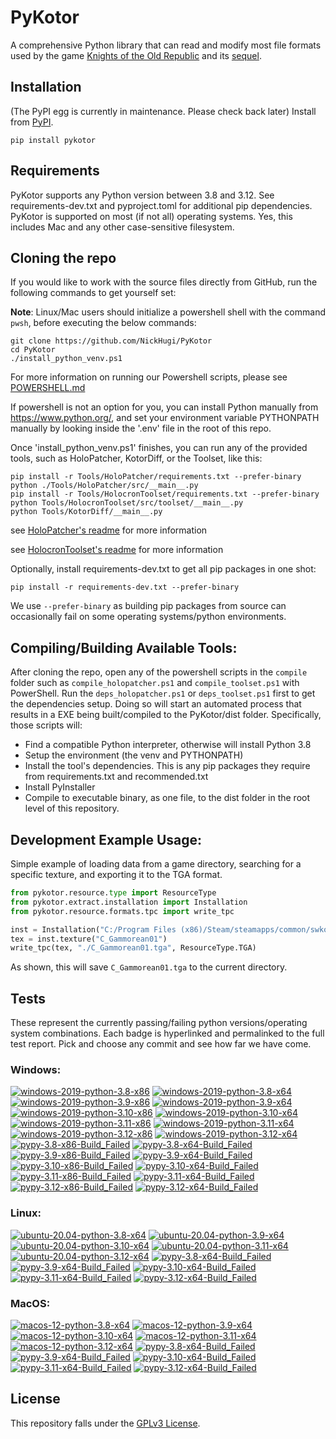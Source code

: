 
PyKotor
=======
A comprehensive Python library that can read and modify most file formats used by the game [Knights of the Old Republic](https://en.wikipedia.org/wiki/Star_Wars:_Knights_of_the_Old_Republic_(video_game)) and its [sequel](https://en.wikipedia.org/wiki/Star_Wars_Knights_of_the_Old_Republic_II:_The_Sith_Lords).

## Installation
(The PyPI egg is currently in maintenance. Please check back later) Install from [PyPI](https://pypi.org/project/PyKotor/).
```commandline
pip install pykotor
```

## Requirements
PyKotor supports any Python version between 3.8 and 3.12. See requirements-dev.txt and pyproject.toml for additional pip dependencies.
PyKotor is supported on most (if not all) operating systems. Yes, this includes Mac and any other case-sensitive filesystem.

## Cloning the repo
If you would like to work with the source files directly from GitHub, run the following commands to get yourself set:

**Note**: Linux/Mac users should initialize a powershell shell with the command `pwsh`, before executing the below commands:

```commandline
git clone https://github.com/NickHugi/PyKotor
cd PyKotor
./install_python_venv.ps1
```
For more information on running our Powershell scripts, please see [POWERSHELL.md](https://github.com/NickHugi/PyKotor/blob/master/POWERSHELL.md)

If powershell is not an option for you, you can install Python manually from https://www.python.org/, and set your environment variable PYTHONPATH manually by looking inside the '.env' file in the root of this repo.


Once 'install_python_venv.ps1' finishes, you can run any of the provided tools, such as HoloPatcher, KotorDiff, or the Toolset, like this:
```commandline
pip install -r Tools/HoloPatcher/requirements.txt --prefer-binary
python ./Tools/HoloPatcher/src/__main__.py
pip install -r Tools/HolocronToolset/requirements.txt --prefer-binary
python Tools/HolocronToolset/src/toolset/__main__.py
python Tools/KotorDiff/__main__.py
```

see [HoloPatcher's readme](https://github.com/NickHugi/PyKotor/tree/master/Tools/HoloPatcher#readme) for more information

see [HolocronToolset's readme](https://github.com/NickHugi/PyKotor/tree/master/Tools/HolocronToolset#readme) for more information

Optionally, install requirements-dev.txt to get all pip packages in one shot:
```commandline
pip install -r requirements-dev.txt --prefer-binary
```
We use `--prefer-binary` as building pip packages from source can occasionally fail on some operating systems/python environments.

## Compiling/Building Available Tools:
After cloning the repo, open any of the powershell scripts in the `compile` folder such as `compile_holopatcher.ps1` and `compile_toolset.ps1` with PowerShell. Run the `deps_holopatcher.ps1` or `deps_toolset.ps1` first to get the dependencies setup. Doing so will start an automated process that results in a EXE being built/compiled to the PyKotor/dist folder. Specifically, those scripts will:
- Find a compatible Python interpreter, otherwise will install Python 3.8
- Setup the environment (the venv and PYTHONPATH)
- Install the tool's dependencies. This is any pip packages they require from requirements.txt and recommended.txt
- Install PyInstaller
- Compile to executable binary, as one file, to the dist folder in the root level of this repository.


## Development Example Usage:
Simple example of loading data from a game directory, searching for a specific texture, and exporting it to the TGA format.
```python
from pykotor.resource.type import ResourceType
from pykotor.extract.installation import Installation
from pykotor.resource.formats.tpc import write_tpc

inst = Installation("C:/Program Files (x86)/Steam/steamapps/common/swkotor")
tex = inst.texture("C_Gammorean01")
write_tpc(tex, "./C_Gammorean01.tga", ResourceType.TGA)
```
As shown, this will save `C_Gammorean01.tga` to the current directory.

## Tests

These represent the currently passing/failing python versions/operating system combinations. Each badge is hyperlinked and permalinked to the full test report. Pick and choose any commit and see how far we have come.

### Windows:

<!-- WINDOWS-BADGES-START -->
[![windows-2019-python-3.8-x86](https://img.shields.io/badge/build-python--3.8--x86_Passing_628-brightgreen?style=plastic&logo=simple-icons&logoColor=%23FF5e34&label=13&labelColor=%23c71818&color=%232f991a)](https://htmlpreview.github.io/?https://github.com/NickHugi/PyKotor/blob/733867657d794ff56661d747b6d96aada0e4d869/tests/results/66e4451ae33d7b77006502a7a966837d6f4f09d8/pytest_report_windows-2019_python_3.8_x86/pytest_report.html)
[![windows-2019-python-3.8-x64](https://img.shields.io/badge/build-python--3.8--x64_Passing_628-brightgreen?style=plastic&logo=simple-icons&logoColor=%23FF5e34&label=13&labelColor=%23c71818&color=%232f991a)](https://htmlpreview.github.io/?https://github.com/NickHugi/PyKotor/blob/733867657d794ff56661d747b6d96aada0e4d869/tests/results/66e4451ae33d7b77006502a7a966837d6f4f09d8/pytest_report_windows-2019_python_3.8_x64/pytest_report.html)
[![windows-2019-python-3.9-x86](https://img.shields.io/badge/build-python--3.9--x86_Passing_628-brightgreen?style=plastic&logo=simple-icons&logoColor=%23FF5e34&label=13&labelColor=%23c71818&color=%232f991a)](https://htmlpreview.github.io/?https://github.com/NickHugi/PyKotor/blob/733867657d794ff56661d747b6d96aada0e4d869/tests/results/66e4451ae33d7b77006502a7a966837d6f4f09d8/pytest_report_windows-2019_python_3.9_x86/pytest_report.html)
[![windows-2019-python-3.9-x64](https://img.shields.io/badge/build-python--3.9--x64_Passing_628-brightgreen?style=plastic&logo=simple-icons&logoColor=%23FF5e34&label=13&labelColor=%23c71818&color=%232f991a)](https://htmlpreview.github.io/?https://github.com/NickHugi/PyKotor/blob/733867657d794ff56661d747b6d96aada0e4d869/tests/results/66e4451ae33d7b77006502a7a966837d6f4f09d8/pytest_report_windows-2019_python_3.9_x64/pytest_report.html)
[![windows-2019-python-3.10-x86](https://img.shields.io/badge/build-python--3.10--x86_Passing_628-brightgreen?style=plastic&logo=simple-icons&logoColor=%23FF5e34&label=13&labelColor=%23c71818&color=%232f991a)](https://htmlpreview.github.io/?https://github.com/NickHugi/PyKotor/blob/733867657d794ff56661d747b6d96aada0e4d869/tests/results/66e4451ae33d7b77006502a7a966837d6f4f09d8/pytest_report_windows-2019_python_3.10_x86/pytest_report.html)
[![windows-2019-python-3.10-x64](https://img.shields.io/badge/build-python--3.10--x64_Passing_628-brightgreen?style=plastic&logo=simple-icons&logoColor=%23FF5e34&label=13&labelColor=%23c71818&color=%232f991a)](https://htmlpreview.github.io/?https://github.com/NickHugi/PyKotor/blob/733867657d794ff56661d747b6d96aada0e4d869/tests/results/66e4451ae33d7b77006502a7a966837d6f4f09d8/pytest_report_windows-2019_python_3.10_x64/pytest_report.html)
[![windows-2019-python-3.11-x86](https://img.shields.io/badge/build-python--3.11--x86_Passing_628-brightgreen?style=plastic&logo=simple-icons&logoColor=%23FF5e34&label=13&labelColor=%23c71818&color=%232f991a)](https://htmlpreview.github.io/?https://github.com/NickHugi/PyKotor/blob/733867657d794ff56661d747b6d96aada0e4d869/tests/results/66e4451ae33d7b77006502a7a966837d6f4f09d8/pytest_report_windows-2019_python_3.11_x86/pytest_report.html)
[![windows-2019-python-3.11-x64](https://img.shields.io/badge/build-python--3.11--x64_Passing_628-brightgreen?style=plastic&logo=simple-icons&logoColor=%23FF5e34&label=13&labelColor=%23c71818&color=%232f991a)](https://htmlpreview.github.io/?https://github.com/NickHugi/PyKotor/blob/733867657d794ff56661d747b6d96aada0e4d869/tests/results/66e4451ae33d7b77006502a7a966837d6f4f09d8/pytest_report_windows-2019_python_3.11_x64/pytest_report.html)
[![windows-2019-python-3.12-x86](https://img.shields.io/badge/build-python--3.12--x86_Passing_628-brightgreen?style=plastic&logo=simple-icons&logoColor=%23FF5e34&label=13&labelColor=%23c71818&color=%232f991a)](https://htmlpreview.github.io/?https://github.com/NickHugi/PyKotor/blob/733867657d794ff56661d747b6d96aada0e4d869/tests/results/66e4451ae33d7b77006502a7a966837d6f4f09d8/pytest_report_windows-2019_python_3.12_x86/pytest_report.html)
[![windows-2019-python-3.12-x64](https://img.shields.io/badge/build-python--3.12--x64_Passing_628-brightgreen?style=plastic&logo=simple-icons&logoColor=%23FF5e34&label=13&labelColor=%23c71818&color=%232f991a)](https://htmlpreview.github.io/?https://github.com/NickHugi/PyKotor/blob/733867657d794ff56661d747b6d96aada0e4d869/tests/results/66e4451ae33d7b77006502a7a966837d6f4f09d8/pytest_report_windows-2019_python_3.12_x64/pytest_report.html)
[![pypy-3.8-x86-Build_Failed](https://img.shields.io/badge/pypy--3.8--x86_Build_Failed-lightgrey)](https://github.com/NickHugi/PyKotor/actions/runs/8310530307)
[![pypy-3.8-x64-Build_Failed](https://img.shields.io/badge/pypy--3.8--x64_Build_Failed-lightgrey)](https://github.com/NickHugi/PyKotor/actions/runs/8310530307)
[![pypy-3.9-x86-Build_Failed](https://img.shields.io/badge/pypy--3.9--x86_Build_Failed-lightgrey)](https://github.com/NickHugi/PyKotor/actions/runs/8310530307)
[![pypy-3.9-x64-Build_Failed](https://img.shields.io/badge/pypy--3.9--x64_Build_Failed-lightgrey)](https://github.com/NickHugi/PyKotor/actions/runs/8310530307)
[![pypy-3.10-x86-Build_Failed](https://img.shields.io/badge/pypy--3.10--x86_Build_Failed-lightgrey)](https://github.com/NickHugi/PyKotor/actions/runs/8310530307)
[![pypy-3.10-x64-Build_Failed](https://img.shields.io/badge/pypy--3.10--x64_Build_Failed-lightgrey)](https://github.com/NickHugi/PyKotor/actions/runs/8310530307)
[![pypy-3.11-x86-Build_Failed](https://img.shields.io/badge/pypy--3.11--x86_Build_Failed-lightgrey)](https://github.com/NickHugi/PyKotor/actions/runs/8310530307)
[![pypy-3.11-x64-Build_Failed](https://img.shields.io/badge/pypy--3.11--x64_Build_Failed-lightgrey)](https://github.com/NickHugi/PyKotor/actions/runs/8310530307)
[![pypy-3.12-x86-Build_Failed](https://img.shields.io/badge/pypy--3.12--x86_Build_Failed-lightgrey)](https://github.com/NickHugi/PyKotor/actions/runs/8310530307)
[![pypy-3.12-x64-Build_Failed](https://img.shields.io/badge/pypy--3.12--x64_Build_Failed-lightgrey)](https://github.com/NickHugi/PyKotor/actions/runs/8310530307)
<!-- WINDOWS-BADGES-END -->

### Linux:

<!-- LINUX-BADGES-START -->
[![ubuntu-20.04-python-3.8-x64](https://img.shields.io/badge/build-python--3.8--x64_Passing_627-brightgreen?style=plastic&logo=simple-icons&logoColor=%23FF5e34&label=14&labelColor=%23c71818&color=%232f991a)](https://htmlpreview.github.io/?https://github.com/NickHugi/PyKotor/blob/733867657d794ff56661d747b6d96aada0e4d869/tests/results/66e4451ae33d7b77006502a7a966837d6f4f09d8/pytest_report_ubuntu-20.04_python_3.8_x64/pytest_report.html)
[![ubuntu-20.04-python-3.9-x64](https://img.shields.io/badge/build-python--3.9--x64_Passing_627-brightgreen?style=plastic&logo=simple-icons&logoColor=%23FF5e34&label=14&labelColor=%23c71818&color=%232f991a)](https://htmlpreview.github.io/?https://github.com/NickHugi/PyKotor/blob/733867657d794ff56661d747b6d96aada0e4d869/tests/results/66e4451ae33d7b77006502a7a966837d6f4f09d8/pytest_report_ubuntu-20.04_python_3.9_x64/pytest_report.html)
[![ubuntu-20.04-python-3.10-x64](https://img.shields.io/badge/build-python--3.10--x64_Passing_627-brightgreen?style=plastic&logo=simple-icons&logoColor=%23FF5e34&label=14&labelColor=%23c71818&color=%232f991a)](https://htmlpreview.github.io/?https://github.com/NickHugi/PyKotor/blob/733867657d794ff56661d747b6d96aada0e4d869/tests/results/66e4451ae33d7b77006502a7a966837d6f4f09d8/pytest_report_ubuntu-20.04_python_3.10_x64/pytest_report.html)
[![ubuntu-20.04-python-3.11-x64](https://img.shields.io/badge/build-python--3.11--x64_Passing_627-brightgreen?style=plastic&logo=simple-icons&logoColor=%23FF5e34&label=14&labelColor=%23c71818&color=%232f991a)](https://htmlpreview.github.io/?https://github.com/NickHugi/PyKotor/blob/733867657d794ff56661d747b6d96aada0e4d869/tests/results/66e4451ae33d7b77006502a7a966837d6f4f09d8/pytest_report_ubuntu-20.04_python_3.11_x64/pytest_report.html)
[![ubuntu-20.04-python-3.12-x64](https://img.shields.io/badge/build-python--3.12--x64_Passing_627-brightgreen?style=plastic&logo=simple-icons&logoColor=%23FF5e34&label=14&labelColor=%23c71818&color=%232f991a)](https://htmlpreview.github.io/?https://github.com/NickHugi/PyKotor/blob/733867657d794ff56661d747b6d96aada0e4d869/tests/results/66e4451ae33d7b77006502a7a966837d6f4f09d8/pytest_report_ubuntu-20.04_python_3.12_x64/pytest_report.html)
[![pypy-3.8-x64-Build_Failed](https://img.shields.io/badge/pypy--3.8--x64_Build_Failed-lightgrey)](https://github.com/NickHugi/PyKotor/actions/runs/8310530307)
[![pypy-3.9-x64-Build_Failed](https://img.shields.io/badge/pypy--3.9--x64_Build_Failed-lightgrey)](https://github.com/NickHugi/PyKotor/actions/runs/8310530307)
[![pypy-3.10-x64-Build_Failed](https://img.shields.io/badge/pypy--3.10--x64_Build_Failed-lightgrey)](https://github.com/NickHugi/PyKotor/actions/runs/8310530307)
[![pypy-3.11-x64-Build_Failed](https://img.shields.io/badge/pypy--3.11--x64_Build_Failed-lightgrey)](https://github.com/NickHugi/PyKotor/actions/runs/8310530307)
[![pypy-3.12-x64-Build_Failed](https://img.shields.io/badge/pypy--3.12--x64_Build_Failed-lightgrey)](https://github.com/NickHugi/PyKotor/actions/runs/8310530307)
<!-- LINUX-BADGES-END -->

### MacOS:

<!-- MACOS-BADGES-START -->
[![macos-12-python-3.8-x64](https://img.shields.io/badge/build-python--3.8--x64_Passing_626-brightgreen?style=plastic&logo=simple-icons&logoColor=%23FF5e34&label=15&labelColor=%23c71818&color=%232f991a)](https://htmlpreview.github.io/?https://github.com/NickHugi/PyKotor/blob/733867657d794ff56661d747b6d96aada0e4d869/tests/results/66e4451ae33d7b77006502a7a966837d6f4f09d8/pytest_report_macos-12_python_3.8_x64/pytest_report.html)
[![macos-12-python-3.9-x64](https://img.shields.io/badge/build-python--3.9--x64_Passing_626-brightgreen?style=plastic&logo=simple-icons&logoColor=%23FF5e34&label=15&labelColor=%23c71818&color=%232f991a)](https://htmlpreview.github.io/?https://github.com/NickHugi/PyKotor/blob/733867657d794ff56661d747b6d96aada0e4d869/tests/results/66e4451ae33d7b77006502a7a966837d6f4f09d8/pytest_report_macos-12_python_3.9_x64/pytest_report.html)
[![macos-12-python-3.10-x64](https://img.shields.io/badge/build-python--3.10--x64_Passing_626-brightgreen?style=plastic&logo=simple-icons&logoColor=%23FF5e34&label=15&labelColor=%23c71818&color=%232f991a)](https://htmlpreview.github.io/?https://github.com/NickHugi/PyKotor/blob/733867657d794ff56661d747b6d96aada0e4d869/tests/results/66e4451ae33d7b77006502a7a966837d6f4f09d8/pytest_report_macos-12_python_3.10_x64/pytest_report.html)
[![macos-12-python-3.11-x64](https://img.shields.io/badge/build-python--3.11--x64_Passing_626-brightgreen?style=plastic&logo=simple-icons&logoColor=%23FF5e34&label=15&labelColor=%23c71818&color=%232f991a)](https://htmlpreview.github.io/?https://github.com/NickHugi/PyKotor/blob/733867657d794ff56661d747b6d96aada0e4d869/tests/results/66e4451ae33d7b77006502a7a966837d6f4f09d8/pytest_report_macos-12_python_3.11_x64/pytest_report.html)
[![macos-12-python-3.12-x64](https://img.shields.io/badge/build-python--3.12--x64_Passing_626-brightgreen?style=plastic&logo=simple-icons&logoColor=%23FF5e34&label=15&labelColor=%23c71818&color=%232f991a)](https://htmlpreview.github.io/?https://github.com/NickHugi/PyKotor/blob/733867657d794ff56661d747b6d96aada0e4d869/tests/results/66e4451ae33d7b77006502a7a966837d6f4f09d8/pytest_report_macos-12_python_3.12_x64/pytest_report.html)
[![pypy-3.8-x64-Build_Failed](https://img.shields.io/badge/pypy--3.8--x64_Build_Failed-lightgrey)](https://github.com/NickHugi/PyKotor/actions/runs/8310530307)
[![pypy-3.9-x64-Build_Failed](https://img.shields.io/badge/pypy--3.9--x64_Build_Failed-lightgrey)](https://github.com/NickHugi/PyKotor/actions/runs/8310530307)
[![pypy-3.10-x64-Build_Failed](https://img.shields.io/badge/pypy--3.10--x64_Build_Failed-lightgrey)](https://github.com/NickHugi/PyKotor/actions/runs/8310530307)
[![pypy-3.11-x64-Build_Failed](https://img.shields.io/badge/pypy--3.11--x64_Build_Failed-lightgrey)](https://github.com/NickHugi/PyKotor/actions/runs/8310530307)
[![pypy-3.12-x64-Build_Failed](https://img.shields.io/badge/pypy--3.12--x64_Build_Failed-lightgrey)](https://github.com/NickHugi/PyKotor/actions/runs/8310530307)
<!-- MACOS-BADGES-END -->

## License
This repository falls under the [GPLv3 License](https://github.com/NickHugi/PyKotor/blob/master/LICENSE).



